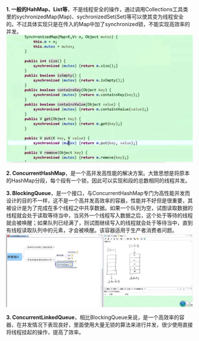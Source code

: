 **1. 一般的HahMap、List等**，不是线程安全的操作，通过调用Collections工具类里的sychronizedMap(Map)、sychronizedSet(Set)等可以使其变为线程安全的。不过具体实现只是在传入的Map中加了synchronized锁，不能实现高效率的并发。![HashMap简单的同步](HashMap简单的同步.png)

**2. ConcurrentHashMap**，是一个高并发高性能的解决方案。大致思想是将原本的HashMap分段，每个段有一个锁，因此可以实现和段的总数相同的线程并发。

**3. BlockingQueue**，是一个接口，与ConcurrentHashMap专门为高性能并发而设计的目的不一样，这不是一个高并发高效率的容器，性能并不好但是很重要，其被设计是为了完成在多个线程之中共享数据。如果一个队列为空，试图读取数据的线程就会处于读取等待当中，当另外一个线程写入数据之后，这个处于等待的线程就会被唤醒；如果队列已经满了，则试图继续写入的线程就会处于等待当中，直到有线程读取队列中的元素，才会被唤醒。该容器适用于生产者消费者问题。![BlockingQueue](BlockingQueue.png)

**3. ConcurrentLinkedQueue**，相比BlockingQueue来说，是一个高效率的容器，在并发情况下表现良好，里面使用大量无锁的算法来进行并发，很少使用直接将线程挂起的操作，提高了效率。

